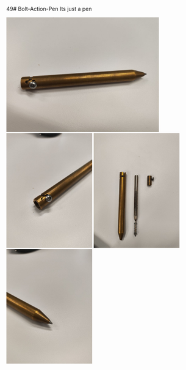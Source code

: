 49# Bolt-Action-Pen
Its just a pen

<img src="images/photo_2025-02-21_08-50-08.jpg" height="300">

<img src="images/photo_2025-02-21_08-49-54.jpg" height="300">

<img src="images/photo_2025-02-21_08-49-47.jpg" height="300">

<img src="images/photo_2025-02-21_08-49-39.jpg" height="300">
